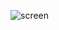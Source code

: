 
![screen](https://user-images.githubusercontent.com/98950958/169719074-93fd3db4-d597-4994-8c11-ed84fb291266.png)
